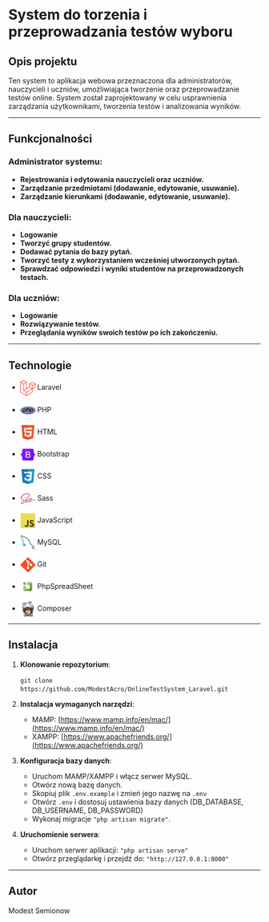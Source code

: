 # System do torzenia i przeprowadzania testów wyboru

## Opis projektu
Ten system to aplikacja webowa przeznaczona dla administratorów, nauczycieli i uczniów, umożliwiająca tworzenie oraz przeprowadzanie testów online. System został zaprojektowany w celu usprawnienia zarządzania użytkownikami, tworzenia testów i analizowania wyników.

---

## Funkcjonalności

### Administrator systemu:
- **Rejestrowania i edytowania nauczycieli oraz uczniów.**
- **Zarządzanie przedmiotami (dodawanie, edytowanie, usuwanie).**
- **Zarządzanie kierunkami (dodawanie, edytowanie, usuwanie).**

### Dla nauczycieli:
- **Logowanie**
- **Tworzyć grupy studentów.**
- **Dodawać pytania do bazy pytań.**
- **Tworzyć testy z wykorzystaniem wcześniej utworzonych pytań.**
- **Sprawdzać odpowiedzi i wyniki studentów na przeprowadzonych testach.**

### Dla uczniów:
- **Logowanie**
- **Rozwiązywanie testów.**
- **Przeglądania wyników swoich testów po ich zakończeniu.**

---

## Technologie
<!-- https://github.com/marwin1991/profile-technology-icons -->

- <img src="public/images/README/Laravel.png" alt="Laravel" style="width:30px; vertical-align:middle;"> <span>Laravel</span>

- <img src="public/images/README/PHP.png" alt="PHP" style="width:30px; vertical-align:middle;"> <span>PHP</span>

- <img src="public/images/README/HTML5.png" alt="HTML" style="width:30px; vertical-align:middle;"> <span>HTML</span>

- <img src="public/images/README/Bootstrap.png" alt="Bootstrap" style="width:30px; vertical-align:middle;"> <span>Bootstrap</span>

- <img src="public/images/README/CSS3.png" alt="CSS" style="width:30px; vertical-align:middle;"> <span>CSS</span>

- <img src="public/images/README/Sass.png" alt="Sass" style="width:30px; vertical-align:middle;"> <span>Sass</span>

- <img src="public/images/README/JavaScript.png" alt="JavaScript" style="width:30px; vertical-align:middle;"> <span>JavaScript</span>

- <img src="public/images/README/MySQL.png" alt="MySQL" style="width:30px; vertical-align:middle;"> <span>MySQL</span>

- <img src="public/images/README/Git.png" alt="Git" style="width:30px; vertical-align:middle;"> <span>Git</span>

- <img src="public/images/README/phpspreadsheet.png" alt="jQuery" style="width:30px; vertical-align:middle;"> <span>PhpSpreadSheet<span>

- <img src="public/images/README/Composer.png" alt="jQuery" style="width:30px; vertical-align:middle;"> <span>Composer<span>



---

## Instalacja

1. **Klonowanie repozytorium**:

   `git clone https://github.com/ModestAcro/OnlineTestSystem_Laravel.git`

2. **Instalacja wymaganych narzędzi**:
    - MAMP: [https://www.mamp.info/en/mac/](https://www.mamp.info/en/mac/)
    - XAMPP: [https://www.apachefriends.org/](https://www.apachefriends.org/)

3. **Konfiguracja bazy danych**:  
    - Uruchom MAMP/XAMPP i włącz serwer MySQL.
    - Otwórz nową bazę danych.
    - Skopiuj plik `.env.example` i zmień jego nazwę na `.env`
    - Otwórz `.env` i dostosuj ustawienia bazy danych (DB_DATABASE, DB_USERNAME, DB_PASSWORD)
    - Wykonaj migracje `"php artisan migrate"`.
   
4. **Uruchomienie serwera**:  
    - Uruchom serwer aplikacji: `"php artisan serve"`
    - Otwórz przeglądarkę i przejdź do: `"http://127.0.0.1:8000"`

---

## Autor

Modest Semionow





